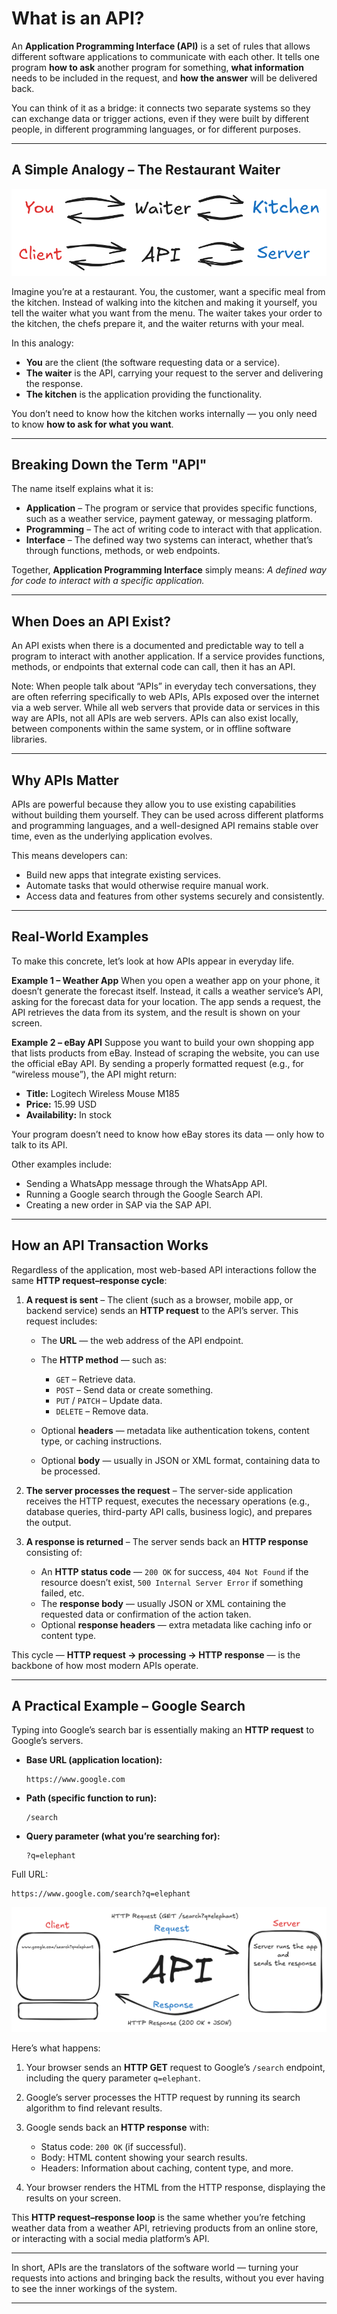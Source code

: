 # **What is an API?**

An **Application Programming Interface (API)** is a set of rules that allows different software applications to communicate with each other.
It tells one program **how to ask** another program for something, **what information** needs to be included in the request, and **how the answer** will be delivered back.

You can think of it as a bridge: it connects two separate systems so they can exchange data or trigger actions, even if they were built by different people, in different programming languages, or for different purposes.

---

## **A Simple Analogy – The Restaurant Waiter**

![Alt text for accessibility](/images/API_analogy.png)

Imagine you’re at a restaurant. You, the customer, want a specific meal from the kitchen. Instead of walking into the kitchen and making it yourself, you tell the waiter what you want from the menu.
The waiter takes your order to the kitchen, the chefs prepare it, and the waiter returns with your meal.

In this analogy:

* **You** are the client (the software requesting data or a service).
* **The waiter** is the API, carrying your request to the server and delivering the response.
* **The kitchen** is the application providing the functionality.

You don’t need to know how the kitchen works internally — you only need to know **how to ask for what you want**.

---

## **Breaking Down the Term "API"**

The name itself explains what it is:

* **Application** – The program or service that provides specific functions, such as a weather service, payment gateway, or messaging platform.
* **Programming** – The act of writing code to interact with that application.
* **Interface** – The defined way two systems can interact, whether that’s through functions, methods, or web endpoints.

Together, **Application Programming Interface** simply means:
*A defined way for code to interact with a specific application.*

---

## **When Does an API Exist?**

An API exists when there is a documented and predictable way to tell a program to interact with another application.
If a service provides functions, methods, or endpoints that external code can call, then it has an API.

Note: When people talk about “APIs” in everyday tech conversations, they are often referring specifically to web APIs, APIs exposed over the internet via a web server. While all web servers that provide data or services in this way are APIs, not all APIs are web servers. APIs can also exist locally, between components within the same system, or in offline software libraries.

---

## **Why APIs Matter**

APIs are powerful because they allow you to use existing capabilities without building them yourself.
They can be used across different platforms and programming languages, and a well-designed API remains stable over time, even as the underlying application evolves.

This means developers can:

* Build new apps that integrate existing services.
* Automate tasks that would otherwise require manual work.
* Access data and features from other systems securely and consistently.

---

## **Real-World Examples**

To make this concrete, let’s look at how APIs appear in everyday life.

**Example 1 – Weather App**
When you open a weather app on your phone, it doesn’t generate the forecast itself. Instead, it calls a weather service’s API, asking for the forecast data for your location. The app sends a request, the API retrieves the data from its system, and the result is shown on your screen.

**Example 2 – eBay API**
Suppose you want to build your own shopping app that lists products from eBay. Instead of scraping the website, you can use the official eBay API. By sending a properly formatted request (e.g., for “wireless mouse”), the API might return:

* **Title:** Logitech Wireless Mouse M185
* **Price:** 15.99 USD
* **Availability:** In stock

Your program doesn’t need to know how eBay stores its data — only how to talk to its API.

Other examples include:

* Sending a WhatsApp message through the WhatsApp API.
* Running a Google search through the Google Search API.
* Creating a new order in SAP via the SAP API.

---

## **How an API Transaction Works**

Regardless of the application, most web-based API interactions follow the same **HTTP request–response cycle**:

1. **A request is sent** –
   The client (such as a browser, mobile app, or backend service) sends an **HTTP request** to the API’s server. This request includes:

   * The **URL** — the web address of the API endpoint.
   * The **HTTP method** — such as:

     * `GET` – Retrieve data.
     * `POST` – Send data or create something.
     * `PUT` / `PATCH` – Update data.
     * `DELETE` – Remove data.
   * Optional **headers** — metadata like authentication tokens, content type, or caching instructions.
   * Optional **body** — usually in JSON or XML format, containing data to be processed.

2. **The server processes the request** –
   The server-side application receives the HTTP request, executes the necessary operations (e.g., database queries, third-party API calls, business logic), and prepares the output.

3. **A response is returned** –
   The server sends back an **HTTP response** consisting of:

   * An **HTTP status code** — `200 OK` for success, `404 Not Found` if the resource doesn’t exist, `500 Internal Server Error` if something failed, etc.
   * The **response body** — usually JSON or XML containing the requested data or confirmation of the action taken.
   * Optional **response headers** — extra metadata like caching info or content type.

This cycle — **HTTP request → processing → HTTP response** — is the backbone of how most modern APIs operate.

---

## **A Practical Example – Google Search**

Typing into Google’s search bar is essentially making an **HTTP request** to Google’s servers.

* **Base URL (application location):**

  ```
  https://www.google.com
  ```
* **Path (specific function to run):**

  ```
  /search
  ```
* **Query parameter (what you’re searching for):**

  ```
  ?q=elephant
  ```

Full URL:

```
https://www.google.com/search?q=elephant
```

![Alt text for accessibility](/images/Client_server_google.png)

Here’s what happens:

1. Your browser sends an **HTTP GET** request to Google’s `/search` endpoint, including the query parameter `q=elephant`.
2. Google’s server processes the HTTP request by running its search algorithm to find relevant results.
3. Google sends back an **HTTP response** with:

   * Status code: `200 OK` (if successful).
   * Body: HTML content showing your search results.
   * Headers: Information about caching, content type, and more.
4. Your browser renders the HTML from the HTTP response, displaying the results on your screen.

This **HTTP request–response loop** is the same whether you’re fetching weather data from a weather API, retrieving products from an online store, or interacting with a social media platform’s API.

---

In short, APIs are the translators of the software world — turning your requests into actions and bringing back the results, without you ever having to see the inner workings of the system.

---
